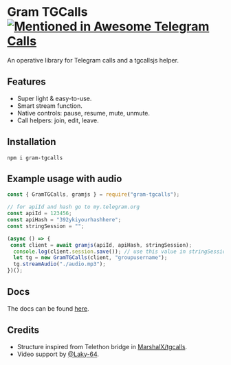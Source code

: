 # Gram TGCalls [![Mentioned in Awesome Telegram Calls](https://awesome.re/mentioned-badge-flat.svg)](https://github.com/tgcalls/awesome-tgcalls)

An operative library for Telegram calls and a tgcallsjs helper.

## Features

-   Super light & easy-to-use.
-   Smart stream function.
-   Native controls: pause, resume, mute, unmute.
-   Call helpers: join, edit, leave.

## Installation

```shell
npm i gram-tgcalls
```

## Example usage with audio

```js
const { GramTGCalls, gramjs } = require("gram-tgcalls");

// for apiId and hash go to my.telegram.org
const apiId = 123456;
const apiHash = "392ykiyourhashhere";
const stringSession = "";

(async () => {
 const client = await gramjs(apiId, apiHash, stringSession);
  console.log(client.session.save()); // use this value in stringSession
  let tg = new GramTGCalls(client, "groupusername");
  tg.streamAudio("./audio.mp3");
})();

```

## Docs

The docs can be found [here](https://tgcallsjs.github.io/gram-tgcalls).

## Credits

-   Structure inspired from Telethon bridge in [MarshalX/tgcalls](https://github.com/MarshalX/tgcalls).
-   Video support by [@Laky-64](https://github.com/Laky-64).
